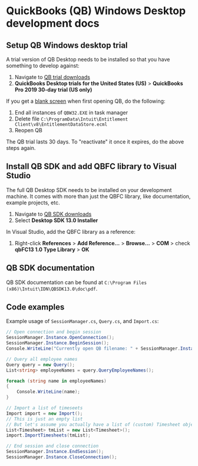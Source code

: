 # QuickBooks (QB) Windows Desktop development docs

## Setup QB Windows desktop trial

A trial version of QB Desktop needs to be installed so that you have something to develop against:

1. Navigate to [QB trial downloads](https://community.intuit.com/articles/1207255-quickbooks-desktop-trial-links-us-uk-ca)
1. **QuickBooks Desktop trials for the United States (US)** > **QuickBooks Pro 2019 30-day trial (US only)**

If you get a [blank screen](https://community.intuit.com/articles/1501402-re-create-damaged-entitlementdatastore-ecml-file-to-resolve-license-and-registration-issues) when first opening QB, do the following:

1. End all instances of `QBW32.EXE` in task manager
1. Delete file `C:\ProgramData\Intuit\Entitlement Client\v8\EntitlementDataStore.ecml`
1. Reopen QB

The QB trial lasts 30 days. To "reactivate" it once it expires, do the above steps again. 

## Install QB SDK and add QBFC library to Visual Studio

The full QB Desktop SDK needs to be installed on your development machine. It comes with more than just the QBFC library, like documentation, example projects, etc.

1. Navigate to [QB SDK downloads](https://developer.intuit.com/docs/0200_quickbooks_desktop/0400_tools/quickbooks_desktop/download_the_sdk)
1. Select **Desktop SDK 13.0 Installer**

In Visual Studio, add the QBFC library as a reference:

1. Right-click **References** > **Add Reference...** > **Browse...** > **COM** > check **qbFC13 1.0 Type Library** > **OK**

## QB SDK documentation

QB SDK documentation can be found at `C:\Program Files (x86)\Intuit\IDN\QBSDK13.0\doc\pdf`.

## Code examples

Example usage of `SessionManager.cs`, `Query.cs`, and `Import.cs`:

```cs
// Open connection and begin session
SessionManager.Instance.OpenConnection();
SessionManager.Instance.BeginSession();
Console.WriteLine("Currently open QB filename: " + SessionManager.Instance.GetCurrentCompanyFileName());

// Query all employee names
Query query = new Query();
List<string> employeeNames = query.QueryEmployeeNames();

foreach (string name in employeeNames)
{
    Console.WriteLine(name);
}

// Import a list of timeseets
Import import = new Import();
// This is just an empty list
// But let's assume you actually have a list of (custom) Timesheet objects
List<Timesheet> tmList = new List<Timesheet>();
import.ImportTimesheets(tmList); 

// End session and close connection
SessionManager.Instance.EndSession();
SessionManager.Instance.CloseConnection();
```
